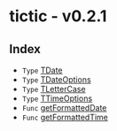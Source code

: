 # tictic - v0.2.1

## Index

- `Type` [TDate](type-alias.TDate.md)
- `Type` [TDateOptions](type-alias.TDateOptions.md)
- `Type` [TLetterCase](type-alias.TLetterCase.md)
- `Type` [TTimeOptions](type-alias.TTimeOptions.md)
- `Func` [getFormattedDate](function.getFormattedDate.md)
- `Func` [getFormattedTime](function.getFormattedTime.md)
